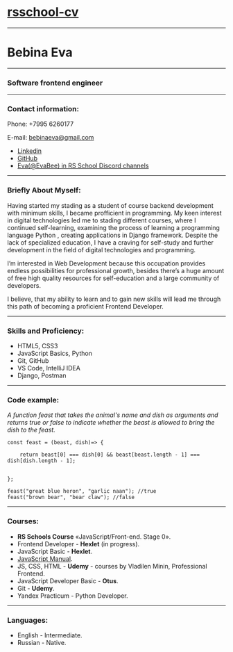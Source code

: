  # [rsschool-cv](https://github.com/EvaBee.github.io/rsschool-cv/cv)

---
# Bebina Eva

---

### Software frontend engineer

***

### Contact information:
Phone: +7995 6260177

E-mail: bebinaeva@gmail.com

* [Linkedin](https://www.linkedin.com/in/eva-bebina-95a344119)
* [GitHub](https://github.com/EvaBee)
* [Eva(@EvaBee) in RS School Discord channels](https://discordapp.com/users/981879440307028079)

---
### Briefly About Myself:
Having started my stading as a student of course backend development with minimum skills, I became profficient in programming.
My keen interest in digital technologies led me to stading different courses, where I continued self-learning, examining the process of learning a programming language Python , creating applications in Django framework.
Despite the lack of specialized education, I have a craving for self-study and further development in the field of digital technologies and programming.

I’m interested in Web Development because this occupation provides endless possibilities for professional growth,
besides there’s a huge amount of free high quality resources for self-education and a large community of developers.

I believe, that my ability to learn and to gain new skills will lead me through this path of becoming a proficient Frontend Developer.


---
### Skills and Proficiency:
* HTML5, CSS3
* JavaScript Basics, Python
* Git, GitHub
* VS Code, IntelliJ IDEA
* Django, Postman
---
### Code example:
*A function feast that takes the animal's name and 
dish as arguments and returns true or false to indicate
whether the beast is allowed to bring the dish to the feast.*

~~~~
const feast = (beast, dish)=> {

    return beast[0] === dish[0] && beast[beast.length - 1] === dish[dish.length - 1];


};

feast("great blue heron", "garlic naan"); //true
feast("brown bear", "bear claw"); //false
~~~~
---
### Courses:
* **RS Schools Course** «JavaScript/Front-end. Stage 0».
* Frontend Developer - **Hexlet** (in progress).
* JavaScript Basic - **Hexlet**.
* [JavaScript Manual](learnjavascript.ru).
* JS, CSS, HTML - **Udemy** - courses by Vladilen Minin,
Professional Frontend.
* JavaScript Developer Basic - **Otus**.
* Git - **Udemy**.
* Yandex Practicum - Python Developer.
---
### Languages:
* English - Intermediate.
* Russian - Native.
